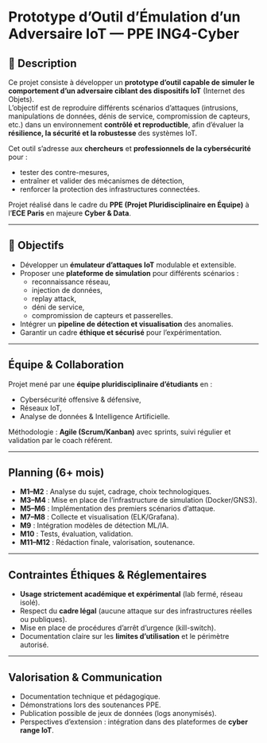 #  Prototype d’Outil d’Émulation d’un Adversaire IoT — PPE ING4-Cyber

## 📌 Description
Ce projet consiste à développer un **prototype d’outil capable de simuler le comportement d’un adversaire ciblant des dispositifs IoT** (Internet des Objets).  
L’objectif est de reproduire différents scénarios d’attaques (intrusions, manipulations de données, dénis de service, compromission de capteurs, etc.) dans un environnement **contrôlé et reproductible**, afin d’évaluer la **résilience, la sécurité et la robustesse** des systèmes IoT.  

Cet outil s’adresse aux **chercheurs** et **professionnels de la cybersécurité** pour :
- tester des contre-mesures,
- entraîner et valider des mécanismes de détection,
- renforcer la protection des infrastructures connectées.

Projet réalisé dans le cadre du **PPE (Projet Pluridisciplinaire en Équipe)** à l’**ECE Paris** en majeure **Cyber & Data**.

---

## 🎯 Objectifs
- Développer un **émulateur d’attaques IoT** modulable et extensible.
- Proposer une **plateforme de simulation** pour différents scénarios :  
  - reconnaissance réseau,  
  - injection de données,  
  - replay attack,  
  - déni de service,  
  - compromission de capteurs et passerelles.  
- Intégrer un **pipeline de détection et visualisation** des anomalies.
- Garantir un cadre **éthique et sécurisé** pour l’expérimentation.


---

##  Équipe & Collaboration
Projet mené par une **équipe pluridisciplinaire d’étudiants** en :
- Cybersécurité offensive & défensive,  
- Réseaux IoT,  
- Analyse de données & Intelligence Artificielle.  

Méthodologie : **Agile (Scrum/Kanban)** avec sprints, suivi régulier et validation par le coach référent.

---

##  Planning (6+ mois)
- **M1–M2** : Analyse du sujet, cadrage, choix technologiques.  
- **M3–M4** : Mise en place de l’infrastructure de simulation (Docker/GNS3).  
- **M5–M6** : Implémentation des premiers scénarios d’attaque.  
- **M7–M8** : Collecte et visualisation (ELK/Grafana).  
- **M9** : Intégration modèles de détection ML/IA.  
- **M10** : Tests, évaluation, validation.  
- **M11–M12** : Rédaction finale, valorisation, soutenance.

---

##  Contraintes Éthiques & Réglementaires
- **Usage strictement académique et expérimental** (lab fermé, réseau isolé).  
- Respect du **cadre légal** (aucune attaque sur des infrastructures réelles ou publiques).  
- Mise en place de procédures d’arrêt d’urgence (kill-switch).  
- Documentation claire sur les **limites d’utilisation** et le périmètre autorisé.

---

##  Valorisation & Communication
- Documentation technique et pédagogique.  
- Démonstrations lors des soutenances PPE.  
- Publication possible de jeux de données (logs anonymisés).  
- Perspectives d’extension : intégration dans des plateformes de **cyber range IoT**.


